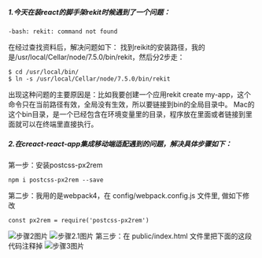 ##### 1.今天在装react的脚手架rekit时候遇到了一个问题：

```
-bash: rekit: command not found
```
在经过查找资料后，解决问题如下：
找到reikit的安装路径，我的是/usr/local/Cellar/node/7.5.0/bin/rekit，然后分2步走：
```
$ cd /usr/local/bin/
$ ln -s /usr/local/Cellar/node/7.5.0/bin/rekit
```
出现这种问题的主要原因是：比如我要创建一个应用rekit create my-app，这个命令只在当前路径有效，全局没有生效，所以要链接到bin的全局目录中。
Mac的这个bin目录，是一个已经包含在环境变量里的目录，程序放在里面或者链接到里面就可以在终端里直接执行。


##### 2.在creact-react-app集成移动端适配遇到的问题，解决具体步骤如下：
第一步：安装postcss-px2rem
```
npm i postcss-px2rem --save
```
第二步：我用的是webpack4，在 config/webpack.config.js 文件里, 做如下修改
```
const px2rem = require('postcss-px2rem')
```
![步骤2图片](http://ico2.net/img/1.png)
![步骤2.1图片](http://ico2.net/img/2.1.png)
第三步：在 public/index.html 文件里把下面的这段代码注释掉
![步骤3图片](http://ico2.net/img/2.png)
